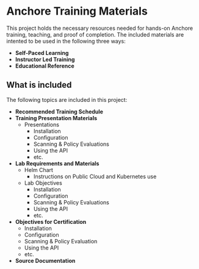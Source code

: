 # Anchore Training Materials

This project holds the necessary resources needed for hands-on Anchore training, teaching, and proof of completion. The included materials are intented to be used in the following three ways: 

- **Self-Paced Learning**
- **Instructor Led Training**
- **Educational Reference**

## What is included

The following topics are included in this project:

- **Recommended Training Schedule**
- **Training Presentation Materials**
  - Presentations
    - Installation
    - Configuration
    - Scanning & Policy Evaluations
    - Using the API
    - etc.
- **Lab Requirements and Materials**
  - Helm Chart
    - Instructions on Public Cloud and Kubernetes use
  - Lab Objectives
    - Installation
    - Configuration
    - Scanning & Policy Evaluations
    - Using the API
    - etc.
- **Objectives for Certification**
  - Installation
  - Configuration
  - Scanning & Policy Evaluation
  - Using the API
  - etc.
- **Source Documentation**
